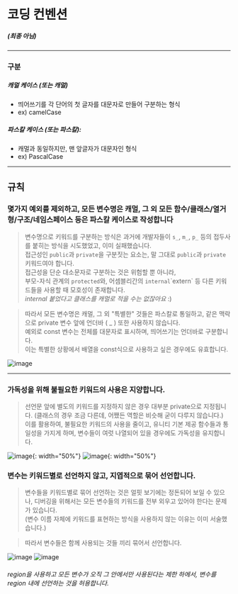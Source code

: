 # 코딩 컨벤션
##### (최종 아님)
---

### 구분
##### 캐멀 케이스 (또는 캐멀)
- 띄어쓰기를 각 단어의 첫 글자를 대문자로 만들어 구분하는 형식
- ex) camelCase

##### 파스칼 케이스 (또는 파스칼):
-  캐멀과 동일하지만, 맨 앞글자가 대문자인 형식
- ex) PascalCase


---

## 규칙
### 몇가지 예외를 제외하고, 모든 변수명은 캐멀, 그 외 모든 함수/클래스/열거형/구조/네임스페이스 등은 파스칼 케이스로 작성합니다
> 변수명으로 키워드를 구분하는 방식은 과거에 개발자들이 `s_`, `m_`, `p_` 등의 접두사를 붙히는 방식을 시도했었고, 이미 실패했습니다.  
> 접근성인 `public`과 `private`을 구분짓는 요소는, 말 그대로 `public`과 `private` 키워드여야 합니다.  
> 접근성을 단순 대소문자로 구분하는 것은 위험할 뿐 아니라,  
> 부모-자식 관계의 `protected`와, 어셈블리간의 `internal`\`extern` 등 다른 키워드들을 사용할 때 모호성이 존재합니다.  
>     *internal 붙었다고 클래스를 캐멀로 적을 수는 없잖아요* :)
	
> 따라서 모든 변수명은 캐멀, 그 외 "특별한" 것들은 파스칼로 통일하고, 같은 맥락으로 private 변수 앞에 언더바 ( _ ) 또한 사용하지 않습니다.  
> 예외로 const 변수는 전체를 대문자로 표시하며, 띄어쓰기는 언더바로 구분합니다.  
> 이는 특별한 상황에서 배열을 const식으로 사용하고 싶은 경우에도 유효합니다.  

![image](https://github.com/user-attachments/assets/a7e1f1f0-efe5-4eef-961a-4cf5a031893f "예시")

---
### 가독성을 위해 불필요한 키워드의 사용은 지양합니다.
> 선언문 앞에 별도의 키워드를 지정하지 않은 경우 대부분 private으로 지정됩니다.
> (클래스의 경우 조금 다른데, 어쨌든 역할은 비슷해 굳이 다루지 않습니다.)  
> 이를 활용하여, 불필요한 키워드의 사용을 줄이고, 유니티 기본 제공 함수들과 통일성을 가지게 하며, 변수들이 여럿 나열되어 있을 경우에도 가독성을 유지합니다.  

![image](https://github.com/user-attachments/assets/9192888e-2672-4e06-99e6-47f836e78c6a "생략 X"){: width="50%"} ![image](https://github.com/user-attachments/assets/3ec8435a-ff95-4ffd-8633-9eb5a4938185 "생략 O"){: width="50%"}


### 변수는 키워드별로 선언하지 않고, 지엽적으로 묶어 선언합니다.
> 변수들을 키워드별로 묶어 선언하는 것은 얼핏 보기에는 정돈되어 보일 수 있으나,
> 디버깅을 위해서는 모든 변수들의 키워드를 전부 외우고 있어야 한다는 문제가 있습니다.  
> (변수 이름 자체에 키워드를 표현하는 방식을 사용하지 않는 이유는 이미 서술했습니다.)

> 따라서 변수들은 함께 사용되는 것들 끼리 묶어서 선언합니다.

![image](https://github.com/user-attachments/assets/7a28dea0-129b-4f65-bc56-d1fdbafab7ba "종류별 선언") ![image](https://github.com/user-attachments/assets/da51a90c-456e-4fa6-bbf7-36c339a25722 "기능별 선언")





###### region을 사용하고 모든 변수가 오직 그 안에서만 사용된다는 제한 하에서, 변수를 region 내에 선언하는 것을 허용합니다. 
